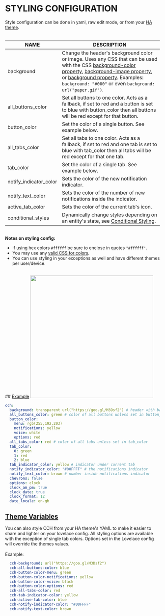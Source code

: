 # **STYLING CONFIGURATION**

Style configuration can be done in yaml, raw edit mode, or from your [HA theme](#theme-variables).
<br><br>

|NAME|DESCRIPTION|
|-|-|
|background|Change the header's background color or image. Uses any CSS that can be used with the CSS [background-color property](https://www.w3schools.com/cssref/pr_background-color.asp), [background-image property](https://www.w3schools.com/cssref/pr_background-image.asp), or [background property](https://www.w3schools.com/cssref/css3_pr_background.asp). Examples: `background: "#000"` or even `background: url("paper.gif")`.
|all_buttons_color|Set all buttons to one color. Acts as a fallback, if set to red and a button is set to blue with button_color then all buttons will be red except for that button.
|button_color|Set the color of a single button. See example below.
|all_tabs_color|Set all tabs to one color. Acts as a fallback, if set to red and one tab is set to blue with tab_color then all tabs will be red except for that one tab.
|tab_color|Set the color of a single tab. See example below.
|notify_indicator_color|Sets the color of the new notification indicator.
|notify_text_color|Sets the color of the number of new notifications inside the indicator.
|active_tab_color|Sets the color of the current tab's icon.
|conditional_styles|Dynamically change styles depending on an entity's state, see [Conditional Styling](../Conditional-Styling-Config/).

<br>
<b>Notes on styling config:</b>

* If using hex colors `#ffffff` be sure to enclose in quotes `"#ffffff"`.
* You may use any [valid CSS for colors](https://www.w3schools.com/cssref/pr_text_color.asp).
* You can use styling in your exceptions as well and have different themes per user/device.

<br>
## <u>Example</u>
<img src="https://i.imgur.com/t6VMKHf.png" width="400px"><br>

```yaml
cch:
  background: transparent url("https://goo.gl/M3Dsf2") # header with background image & transparent as color
  all_buttons_color: green # color of all buttons unless set in button_color
  button_color:
    menu: rgb(255,192,203)
    notifications: yellow
    voice: white
    options: red
  all_tabs_color: red # color of all tabs unless set in tab_color
  tab_color:
    0: green
    1: red
    2: blue
  tab_indicator_color: yellow # indicator under current tab
  notify_indicator_color: "#00FFFF" # the notifications indicator
  notify_text_color: brown # number inside notifications indicator
  chevrons: false
  options: clock
  clock_am_pm: true
  clock_date: true
  clock_format: 12
  date_locale: en-gb
```

## <u>Theme Variables</u>
You can also style CCH from your HA theme's YAML to make it easier to share and lighter on your lovelace config. All styling options are available with the exception of single tab colors. Options set in the Lovelace config will override the themes values.
<br>
<br>
Example:<br>

```yaml
  cch-background: url("https://goo.gl/M3Dsf2")
  cch-all-buttons-color: blue
  cch-button-color-menu: green
  cch-button-color-notifications: yellow
  cch-button-color-voice: black
  cch-button-color-options: red
  cch-all-tabs-color: red
  cch-tab-indicator-color: yellow
  cch-active-tab-color: blue
  cch-notify-indicator-color: "#00FFFF"
  cch-notify-text-color: brown
```